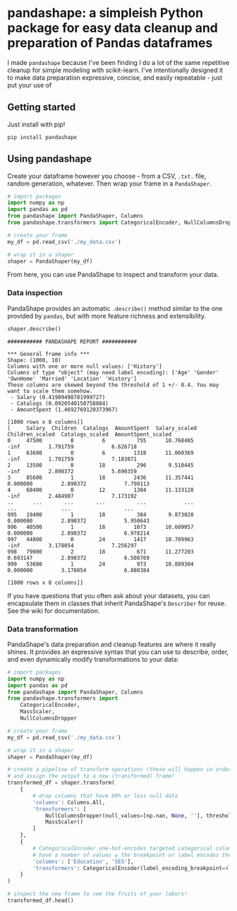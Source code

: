 # pandashape: a simpleish Python package for easy data cleanup and preparation of Pandas dataframes

I made `pandashape` because I've been finding I do a lot of the same repetitive cleanup for simple modeling with scikit-learn.
I've intentionally designed it to make data preparation expressive, concise, and easily repeatable - just put your use of 

## Getting started

Just install with pip!

`pip install pandashape`

## Using pandashape
Create your dataframe however you choose - from a CSV, `.txt.` file, random generation, whatever. Then wrap your frame in a `PandaShaper`. 

```python
# import packages
import numpy as np
import pandas as pd
from pandashape import PandaShaper, Columns
from pandashape.transformers import CategoricalEncoder, NullColumnsDropper

# create your frame
my_df = pd.read_csv('./my_data.csv')

# wrap it in a shaper
shaper = PandaShaper(my_df)
```

From here, you can use PandaShape to inspect and transform your data.

### Data inspection

PandaShape provides an automatic `.describe()` method similar to the one provided by `pandas`, but with more feature richness
and extensibility.

```python
shaper.describe()
```

```
########### PANDASHAPE REPORT ###########

*** General frame info ***
Shape: (1000, 10)
Columns with one or more null values: ['History']
Columns of type "object" (may need label encoding): ['Age' 'Gender' 'OwnHome' 'Married' 'Location' 'History']
These columns are skewed beyond the threshold of 1 +/- 0.4. You may want to scale them somehow.
 - Salary (0.41909498781999727)
 - Catalogs (0.0920540150758884)
 - AmountSpent (1.4692769120373967)

[1000 rows x 8 columns]]
[     Salary  Children  Catalogs  AmountSpent  Salary_scaled  Children_scaled  Catalogs_scaled  AmountSpent_scaled
0     47500         0         6          755      10.768485             -inf         1.791759            6.626718
1     63600         0         6         1318      11.060369             -inf         1.791759            7.183871
2     13500         0        18          296       9.510445             -inf         2.890372            5.690359
3     85600         1        18         2436      11.357441         0.000000         2.890372            7.798113
4     68400         0        12         1304      11.133128             -inf         2.484907            7.173192
..      ...       ...       ...          ...            ...              ...              ...                 ...
995   19400         1        18          384       9.873028         0.000000         2.890372            5.950643
996   40500         1        18         1073      10.609057         0.000000         2.890372            6.978214
997   44800         0        24         1417      10.709963             -inf         3.178054            7.256297
998   79000         2        18          671      11.277203         0.693147         2.890372            6.508769
999   53600         1        24          973      10.889304         0.000000         3.178054            6.880384

[1000 rows x 8 columns]]
```

If you have questions that you often ask about your datasets, you can encapsulate them in classes that inherit PandaShape's `Describer` for reuse. See the wiki for documentation.

### Data transformation

PandaShape's data preparation and cleanup features are where it really shines. It provides an expressive syntax that you can use to describe, order, and even dynamically modify transformations to your data:

```python
# import packages
import numpy as np
import pandas as pd
from pandashape import PandaShaper, Columns
from pandashape.transformers import 
    CategoricalEncoder,
    MassScaler, 
    NullColumnsDropper

# create your frame
my_df = pd.read_csv('./my_data.csv')

# wrap it in a shaper
shaper = PandaShaper(my_df)

# create a pipeline of transform operations (these will happen in order)
# and assign the output to a new (transformed) frame!
transformed_df = shaper.transform(
    {
        # drop columns that have 80% or less null data
        'columns': Columns.All,
        'transformers': [
            NullColumnsDropper(null_values=[np.nan, None, ''], threshold=0.8),
            MassScaler()
        ]
    },
    {
        # CategoricalEncoder one-hot-encodes targeted categorical columns if they
        # have a number of values ≥ the breakpoint or label encodes them normally 
        'columns': ['Education', 'SES'], 
        'transformers': CategoricalEncoder(label_encoding_breakpoint=4)
    }
)

# inspect the new frame to see the fruits of your labors!
transformed_df.head()
```

